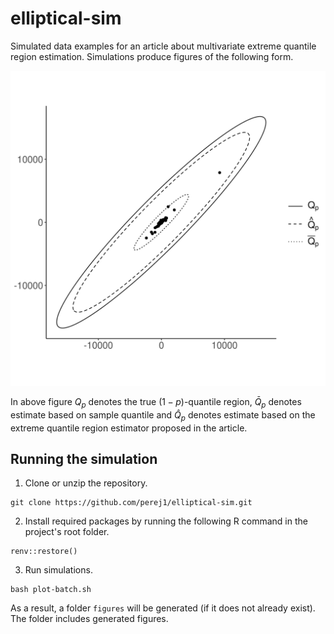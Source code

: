 # elliptical-sim

Simulated data examples for an article about multivariate extreme quantile
region estimation. Simulations produce figures of the following form.

![image](figures/fig-n_5000-k_400-p_medium-gamma_1.00.jpg)

In above figure $Q_p$ denotes the true $(1-p)$-quantile region, $\bar Q_p$
denotes estimate based on sample quantile and $\hat Q_p$ denotes estimate based
on the extreme quantile region estimator proposed in the article.

## Running the simulation

1. Clone or unzip the repository.

```
git clone https://github.com/perej1/elliptical-sim.git
```

2. Install required packages by running the following R command in the project's
   root folder.

```
renv::restore()
```
3. Run simulations.

```
bash plot-batch.sh
```

As a result, a folder `figures` will be generated (if it does not already
exist). The folder includes generated figures.
